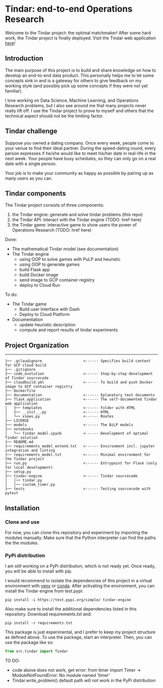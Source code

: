# Tindar: end-to-end Operations Research

Welcome to the Tindar project: the optimal matchmaker! After some hard work, the Tindar project is finally
deployed. Visit the Tindar web application [here](https://tindar-engine-small-chx6ixua2q-ew.a.run.app/)!

## Introduction
The main purpose of this project is to build and share knowledge on how to develop
an end-to-end data product. This personally helps me to let some concepts sink in
and is a gateway for others to give feedback on my working style (and possibly pick up
some concepts if they were not yet familiar).

I love working on Data Science, Machine Learning, and Operations Research problems,
but I also see around me that many projects never really lift off. I use the Tindar project
to prove to myself and others that the technical aspect should not be the
limiting factor.

## Tindar challenge
Suppose you owned a dating company. Once every week, people come to your venue to find their
ideal partner. During the speed-dating round, every person expresses if he/she would like
to meet his/her date in real-life in the next week. Your people have busy schedules,
so they can only go on a real date with a single person.

Your job is to make your community as happy as possible by pairing up as many users as
you can.

## Tindar components
The Tindar project consists of three components:

1. the Tindar engine: generate and solve tindar problems (this repo)
2. the Tindar API: interact with the Tindar engine (TODO: href here)
3. the Tindar game: interactive game to show users the power of Operations Research (TODO: href here)

Done:
- The mathematical Tindar model (see documentation)
- The Tindar engine
    - using OOP to solve games with PuLP and heuristic
    - using OOP to generate games
    - build Flask app
    - build Docker image
    - send image to GCP container registry
    - deploy to Cloud Run

To do:
- The Tindar game
    - Build user Interface with Dash
    - Deploy to Cloud Platform
- Documentation
    - update heuristic description
    - compute and report results of tindar experiments

## Project Organization
------------

    ├── .gcloudignore                   <------ Specifies build context for GCP cloud build
    ├── .gitignore
    ├── code_evolution                  <------ Step-by-step development of Tindar sourcecode
    ├── cloudbuild.yml                  <------ To build and push Docker image to GCP container registry
    ├── Dockerfile
    ├── documentation                   <------ Eplanatory text documents
    ├── flask_application               <------ The self-documented Tindar web application
    │   ├── templates                   <------ Folder with HTML
    │   ├── __init__.py                 <------ HTML
    │   └── views.py                    <------ Routes
    ├── LICENSE
    ├── models                          <------ The BiLP models
    ├── notebooks
    │   └── Tindar_model.ipynb          <------ Development of optimal Tindar solution
    ├── README.md
    ├── requirements_model_extend.txt   <------ Environment incl. jupyter integration and linting
    ├── requirements_model.txt          <------ Minimal environment for the Tindar project
    ├── run.py                          <------ Entrypoint for Flask (only for local development)
    ├── setup.py
    ├── tindar-engine                   <------ Tindar sourcecode
    │   │── tindar.py
    │   │── custom_timer.py
    ├── tests                           <------ Testing sourcecode with pytest


## Installation
### Clone and use
For now, you can clone this repository and experiment by importing the modules manually. Make sure that the Python interpreter can find the paths the the modules.

### PyPi distribution
I am still working on a PyPi distribution, which is not ready yet. Once ready, you will be able to install with pip.

I would recommend to isolate the dependencies of this project in a virtual environment with [venv](https://packaging.python.org/guides/installing-using-pip-and-virtual-environments/) or [conda](https://docs.conda.io/projects/conda/en/latest/user-guide/tasks/manage-environments.html). After activating the environment, you can install the Tindar engine from test.pypi:

```
pip install -i https://test.pypi.org/simple/ tindar-engine
```

Also make sure to install the additional dependencies listed in this repository. Download requirements.txt and:
```
pip install -r requirements.txt
```

This package is just experimental, and I prefer to keep my project structure as defined above. To use the package, start an interpreter. Then, you can use the package like so:

```python
from src.tindar import Tindar
```

TO DO:
- code above does not work, get error: from timer import Timer -> ModuleNotFoundError: No module named 'timer'
- Tindar.write_problem() default path will not work in the PyPi distribution